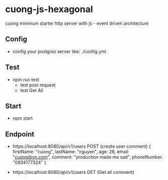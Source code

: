 # cuong-js-hexagonal
cuong minimum starter http server with js - event driven architecture

## Config
- config your postgres server like: ./config.yml
## Test
- npm run test
    + test post request
    + test Get All

## Start
- npm start


## Endpoint

- https://localhost:8080/api/v1/users POST (create user comment)
{
    firstName: "cuong",
    lastName: "nguyen",
    age: 28,
    email: "cuong@vn.com",
    comment: "production made me sad",
    phoneNumber: "0934177324"
}

- https://localhost:8080/api/v1/users GET (Get all comment)
